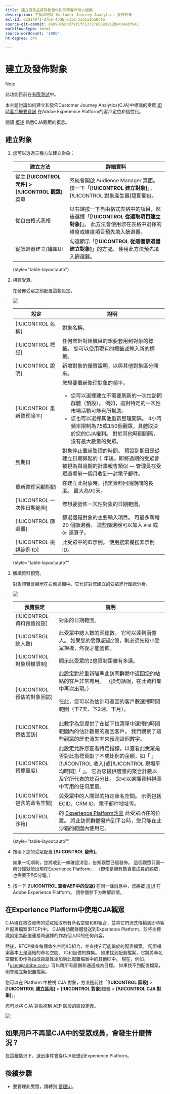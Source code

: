 ```yaml
---
title: 建立對象並將對象發佈到即時客戶個人檔案
description: 了解如何從 Customer Journey Analytics 發佈對象
exl-id: 0221f9f1-df65-4bd6-a31d-33d1a1ba0cfe
source-git-commit: 86998458bd79f1fc17c17e58932b2b8434abf041
workflow-type: tm+mt
source-wordcount: '1000'
ht-degree: 34%

---
```


# 建立及發佈對象

>[!NOTE]
>
>此功能目前在[有限測試](/help/release-notes/releases.md)中。

本主題討論如何建立和發佈Customer Journey Analytics(CJA)中標識的受眾 [即時客戶概要資訊](https://experienceleague.adobe.com/docs/experience-platform/profile/home.html?lang=zh-Hant) 在Adobe Experience Platform的客戶定位和個性化。

閱讀 [概述](/help/components/audiences/audiences-overview.md) 熟悉CJA觀眾的概念。

## 建立對象

1. 您可以透過三種方法建立對象：

   | 建立方法 | 詳細資料 |
   | --- | --- |
   | 從主 **[!UICONTROL 元件] > [!UICONTROL 觀眾]** 菜單 | 系統會開啟 Audience Manager 頁面。 按一下「**[!UICONTROL 建立對象]**」，[!UICONTROL 對象產生器]隨即開啟。 |
   | 從自由格式表格 | 以右鍵按一下自由格式表格中的項目，然後選擇「**[!UICONTROL 從選取項目建立對象]**」。 此方法會使用您在表格中選擇的維度或維度項目預先填入篩選器。 |
   | 從篩選器建立/編輯UI | 勾選顯示「**[!UICONTROL 從這個篩選器建立對象]**」的方塊。 使用此方法預先填入篩選器。 |

   {style=&quot;table-layout:auto&quot;}

1. 構建受眾。

   在發佈受眾之前配置這些設定。

   ![](assets/create-audience.png)

   | 設定 | 說明 |
   | --- | --- |
   | [!UICONTROL 名稱] | 對象名稱。 |
   | [!UICONTROL 標記] | 任何您針對組織目的想要套用到對象的標籤。 您可以使用現有的標籤或輸入新的標籤。 |
   | [!UICONTROL 說明] | 新增對象的優質說明，以與其他對象區分開來。 |
   | [!UICONTROL 重新整理頻率] | 您想要重新整理對象的頻率。<ul><li>您可以選擇建立不需要刷新的一次性訪問群體（預設）。 例如，這對特定的一次性市場活動可能有所幫助。</li><li>您也可以選擇其他重新整理間隔。 4小時頻率限制為75或150個觀眾，具體取決於您的CJA權利。 對於其他時間間隔，沒有最大數量的受眾。</li></ul> |
   | 到期日 | 對象停止重新整理的時間。 預設到期日是從建立日期算起的 1 年後。即將過期的受眾會被視為與過期的計畫報告類似 — 管理員在受眾過期前一個月收到一封電子郵件。 |
   | 重新整理回顧期間 | 在建立此對象時，指定資料回溯期間的長度。 最大為90天。 |
   | [!UICONTROL 一次性日期範圍] | 您想要發佈一次性對象的日期範圍。 |
   | [!UICONTROL 篩選器] | 篩選器是對象的主要輸入項目。 可最多新增 20 個篩選器。 這些篩選器可以加入 `And` 或 `Or` 運算子。 |
   | [!UICONTROL 檢視範例 ID] | 此受眾中的ID示例。 使用搜索欄搜索示例ID。 |

   {style=&quot;table-layout:auto&quot;&quot;

1. 解讀資料預覽。

   對象預覽會顯示在右側邊欄中。它允許對您建立的受眾進行匯總分析。

   ![](assets/data-preview.png)

   | 預覽設定 | 說明 |
   | --- | --- |
   | [!UICONTROL 資料預覽視窗] | 對象的日期範圍。 |
   | [!UICONTROL 總人數] | 此受眾中總人數的匯總數。 它可以達到兩億人。 如果您的受眾超過2億，則必須先縮小受眾規模，然後才能發佈。 |
   | [!UICONTROL 對象規模限制] | 顯示此受眾的2億限制距離有多遠。 |
   | [!UICONTROL 預估的對象回訪] | 此設定對於重新瞄準此訪問群體中返回您的站點的客戶非常有用。 （換句話說，在此資料集中再次出現。） <p>在此，您可以為估計可返回的客戶數選擇時間範圍（下7天、下2週、下月）。 |
   | [!UICONTROL 預估回訪] | 此數字為您提供了在從下拉清單中選擇的時間範圍內的估計數量的返回客戶。 我們觀察了這些觀眾的歷史流失率來預測這個數字。 |
   | [!UICONTROL 預覽量度] | 此設定允許您查看特定指標，以查看此受眾是否對此指標貢獻了不成比例的金額，如「 」[!UICONTROL 收入]或[!UICONTROL 現場平均時間]「 」。 它為您提供度量的聚合計數以及它所代表的總百分比。 您可以選擇資料視圖中可用的任何度量。 |
   | [!UICONTROL 包含的命名空間] | 與受眾中的人關聯的特定命名空間。 示例包括ECID、CRM ID、電子郵件地址等。 |
   | [!UICONTROL 沙箱] | 的 [Experience Platform沙盒](https://experienceleague.adobe.com/docs/experience-platform/sandbox/home.html?lang=zh-Hant) 此受眾所在的位置。 將此訪問群體發佈到平台時，您只能在此沙箱的範圍內使用它。 |

   {style=&quot;table-layout:auto&quot;&quot;

1. 按兩下您的受眾配置 **[!UICONTROL 發佈]**。

   如果一切順利，您將收到一條確認消息，告知觀眾已經發佈。 這個觀眾只需一兩分鐘就能出現在Experience Platform。 （即使是擁有數百萬成員的觀眾，也需要不到5分鐘。）

1. 按一下 **[!UICONTROL 查看AEP中的受眾]** 在同一條消息中，您將被 [段UI](https://experienceleague.adobe.com/docs/experience-platform/segmentation/ui/overview.html?lang=en) 在Adobe Experience Platform。 請參閱參下方瞭解詳情。

## 在Experience Platform中使用CJA觀眾

CJA現在將從發佈的受眾獲取所有命名空間和ID組合，並將它們流式傳輸到即時客戶配置檔案(RTCP)中。 CJA將訪問群體發送到Experience Platform，並將主標識設定為配置連接時選擇的作為個人ID的任何內容。

然後，RTCP檢查每個命名空間/ID組合，並查找它可能屬於的配置檔案。 配置檔案基本上是連結的命名空間、 ID和設備的群集。 如果找到配置檔案，它將將命名空間和ID作為段成員屬性添加到此配置檔案中的其他ID中。 現在，例如，「user@adobe.com」可以跨所有設備和通道成為目標。 如果找不到配置檔案，則會建立新配置檔案。

您可以在 Platform 中檢視 CJA 對象，方法是前往「**[!UICONTROL 區段]** > **[!UICONTROL 建立區段]** > **[!UICONTROL 對象]**&#x200B;標籤 > **[!UICONTROL CJA 對象]**」。

您可以將 CJA 對象拖到 AEP 區段的區段定義。

![](assets/audiences-aep.png)

## 如果用戶不再是CJA中的受眾成員，會發生什麼情況？

在這種情況下，退出事件會從CJA發送到Experience Platform。

## 後續步驟

* 要管理此受眾，請轉到 [管理UI](/help/components/audiences/manage.md)。
